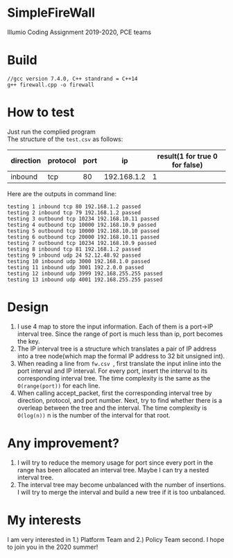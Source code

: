 # SimpleFireWall
Illumio Coding Assignment 2019-2020, PCE teams

# Build
```
//gcc version 7.4.0, C++ standrand = C++14
g++ firewall.cpp -o firewall
```

# How to test
Just run the complied program  
The structure of the `test.csv` as follows:

|direction|protocol|port|ip|result(1 for true 0 for false)| 
|-------|----------|--------|--------|--------| 
|inbound|tcp|80|192.168.1.2|1| 

Here are the outputs in command line:
```
testing 1 inbound tcp 80 192.168.1.2 passed
testing 2 inbound tcp 79 192.168.1.2 passed
testing 3 outbound tcp 10234 192.168.10.11 passed
testing 4 outbound tcp 10000 192.168.10.9 passed
testing 5 outbound tcp 10000 192.168.10.10 passed
testing 6 outbound tcp 20000 192.168.10.11 passed
testing 7 outbound tcp 10234 192.168.10.9 passed
testing 8 inbound tcp 81 192.168.1.2 passed
testing 9 inbound udp 24 52.12.48.92 passed
testing 10 inbound udp 3000 192.168.1.0 passed
testing 11 inbound udp 3001 192.2.0.0 passed
testing 12 inbound udp 3999 192.168.255.255 passed
testing 13 inbound udp 4001 192.168.255.255 passed
```

# Design
1. I use 4 map to store the input information. Each of them is a port->IP interval tree. Since the range of port is much less than ip, port becomes the key.
2. The IP interval tree is a structure which translates a pair of IP address into a tree node(which map the formal IP address to 32 bit unsigned int).
3. When reading a line from `fw.csv `, first translate the input inline into the port interval and IP interval. For every port, insert the interval to its corresponding interval tree. The time complexity is the same as the `O(range(port))` for each line.
4. When calling accept_packet, first the corresponding interval tree by direction, protocol, and port number. Next, try to find whether there is a overleap between the tree and the interval. The time complexity is `O(log(n))`  n is the number of the interval for that root.

# Any improvement?
1. I will try to reduce the memory usage for port since every port in the range has been allocated an interval tree. Maybe I can try a nested interval tree.
2. The interval tree may become unbalanced with the number of insertions. I will try to merge the interval and build a new tree if it is too unbalanced. 

# My interests
I am very interested in 1.) Platform Team and 2.) Policy Team second. I hope to join you in the 2020 summer!
